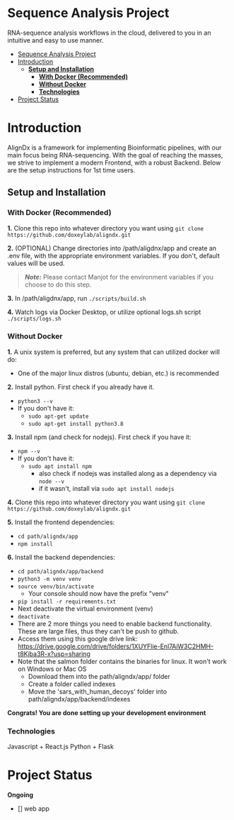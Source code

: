 # Sequence Analysis Project
RNA-sequence analysis workflows in the cloud, delivered to you in an intuitive and easy to use manner.

- [Sequence Analysis Project](#sequence-analysis-project)
- [Introduction](#introduction)
  * [**Setup and Installation**](#--setup-and-installation--)
    + [**With Docker (Recommended)**](#--with-docker--recommended---)
    + [**Without Docker**](#--without-docker--)
    + [**Technologies**](#--technologies--)
- [Project Status](#project-status)
 
# Introduction

AlignDx is a framework for implementing Bioinformatic pipelines, with our main focus being RNA-sequencing. With the goal of reaching the masses, we strive to implement a modern Frontend, with a robust Backend. Below are the setup instructions for 1st time users.
  
## **Setup and Installation** 

### **With Docker (Recommended)** 
**1.** Clone this repo into whatever directory you want using `git clone https://github.com/doxeylab/aligndx.git`   

**2.** (OPTIONAL) Change directories into /path/aligdnx/app and create an .env file, with the appropriate environment variables. If you don't, default values will be used.

> **_Note:_** Please contact Manjot for the environment variables if you choose to do this step.

**3.** In /path/aligdnx/app, run `./scripts/build.sh`

**4.** Watch logs via Docker Desktop, or utilize optional logs.sh script `./scripts/logs.sh` 


### **Without Docker** 
**1.** A unix system is preferred, but any system that can utilized docker will do: 
  - One of the major linux distros (ubuntu, debian, etc.) is recommended 

**2.** Install python. First check if you already have it.  
  - `python3 --v`
  - If you don't have it:
    - `sudo apt-get update`
    - `sudo apt-get install python3.8` 

**3.** Install npm (and check for nodejs). First check if you have it:
  - `npm --v`
  - If you don't have it:
    - `sudo apt install npm` 
      - also check if nodejs was installed along as a dependency via `node --v`
      - if it wasn't, install via `sudo apt install nodejs` 

**4.** Clone this repo into whatever directory you want using `git clone https://github.com/doxeylab/aligndx.git`  
 
**5.** Install the frontend dependencies:
  - `cd path/aligndx/app`
  - `npm install`

**6.** Install the backend dependencies:  
  - `cd path/aligndx/app/backend`
  - `python3 -m venv venv`
  - `source venv/bin/activate`
    - Your console should now have the prefix "venv"
  - `pip install -r requirements.txt` 
  - Next deactivate the virtual environment (venv)
  - `deactivate`
  - There are 2 more things you need to enable backend functionality. These are large files, thus they can't be push to github. 
  - Access them using this google drive link: https://drive.google.com/drive/folders/1XUYFlie-Enl7AiW3C2HMH-t8Kjba3R-x?usp=sharing
  - Note that the salmon folder contains the binaries for linux. It won't work on Windows or Mac OS
    - Download them into the path/aligndx/app/ folder
    - Create a folder called indexes
    - Move the 'sars_with_human_decoys' folder into path/aligndx/app/backend/indexes

**Congrats! You are done setting up your development environment**



### **Technologies**
Javascript + React.js 
Python + Flask 

# Project Status
**Ongoing** 
- [] web app
